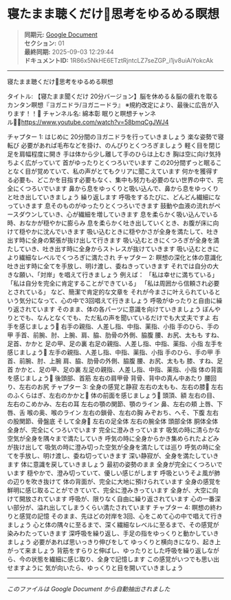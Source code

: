# 寝たまま聴くだけ思考をゆるめる瞑想

> **同期元:** [Google Document](https://docs.google.com/document/d/1R86x5NkHE6ETztRjntcLZ7seZGP_i1jv8uiAiYokcAk/edit?usp=sharing)  
> **セクション:** 01  
> **最終同期:** 2025-09-03 12:29:44  
> **ドキュメントID:** 1R86x5NkHE6ETztRjntcLZ7seZGP_i1jv8uiAiYokcAk

---

寝たまま聴くだけ思考をゆるめる瞑想

タイトル: 【寝たまま聞くだけ 20分バージョン】脳を休める＆脳の疲れを取るカンタン瞑想『ヨガニドラ/ヨガニードラ』 ※規約改定により、最後に広告が入ります！！ チャンネル名: 綿本彰 眠りと瞑想チャンネルhttps://www.youtube.com/watch?v=58bmqCgJWJ4

チャプター 1: はじめに 20分間のヨガニドラを行っていきましょう
楽な姿勢で寝転び 必要があれば毛布などを掛け、のんびりとくつろぎましょう 軽く目を閉じ 足を肩幅程度に開き 手は体から少し離して手のひらは上むき 胸は空に向け気持ちよく広がっていて 首がゆったりとくつろいでいます
この20分間ずっと眠ることなく目が覚めていて、私の声がとてもクリアに聞こえています 何かを獲得する必要も、どこかを目指す必要もなく、集中も努力も必要のない世界の中で、完全にくつろいでいます 鼻から息をゆっくりと吸い込んで、鼻から息をゆっくりと吐き出していきましょう 繰り返します
呼吸をするたびに、どんどん繊細になっていきます 息そのものがゆったりとくつろいできます 鼓動や血液の流れがペースダウンしていき、心が繊細を増していきます 息を柔らかく吸い込んでいる時、おなかが穏やかに膨らみ 息を柔らかく吐き出していくとき、お腹が床に向けて穏やかに沈んでいきます 吸い込むときに穏やかさが全身を満たして、吐き出す時に全身の緊張が抜け出して行きます 吸い込むときにくつろぎが全身を満たしていき、吐き出す時に全身からストレスが抜けていきます 吸い込むときにより繊細なレベルでくつろぎに満たされ
チャプター 2: 瞑想の深化と体の意識化 吐き出す時に全てを手放し、明け渡し、委ねきっていきます
それでは自分の大きな願い、「対岸」を唱えて行きましょう 例えば：
「私は幸せに満ちている」
「私は自分を完全に肯定することができている」
「私は周囲から信頼され必要とされている」 など、簡潔で肯定的な文章を それが今まさに叶えられているという気分になって、心の中で3回唱えて行きましょう
呼吸がゆったりと自由に繰り返されています
そのまま、体の各パーツに意識を向けていきましょう ぼんやりとでも、なんとなくでも、ただ私の声を聞いているだけでも大丈夫ですよ
右手を感じましょう
右手の親指、人差し指、中指、薬指、小指
手のひら、手の甲
手首、前腕、肘、上腕、肩、脇、肋骨の外側、脇腹
腰、お尻、太もも
すね、足首、かかと
足の甲、足の裏
右足の親指、人差し指、中指、薬指、小指
左手を感じましょう
左手の親指、人差し指、中指、薬指、小指
手のひら、手の甲
手首、前腕、肘、上腕
肩、脇、肋骨の外側、脇腹
腰、お尻、太もも
膝、すね、足首
かかと、足の甲、足の裏
左足の親指、人差し指、中指、薬指、小指
体の背面を感じましょう
後頭部、首筋
左右の肩甲骨
背骨、背中の真ん中あたり
腰回り、左右のお尻
チャプター 3: 全身の感覚と静寂
左右の太もも、左右の膝
左右のふくらはぎ、左右のかかと
体の前面を感じましょう
頭頂、額
左右の目、左右のこめかみ、左右の耳
左右の顎の関節、顎のライン
鼻、左右の頬
上唇、下唇、舌
喉の奥、喉のライン
左右の鎖骨、左右の胸
みぞおち、へそ、下腹
左右の股関節、骨盤底
そして全身
左右の足全体
左右の腕全体
頭部全体
胴体全体
全身が、完全にくつろいでいます 完全に澄みきっています
吸気の時に清らかな空気が全身を隅々まで満たしていき 呼気の時に全身からかき集められたよどみが抜け出して 吸気の時に澄み切った空気が全身を満たしては巡り 呼気の時に全てを手放し、明け渡し、委ね切っていきます
深い静寂が、全身を満たしていきます
体に意識を戻していきましょう 最初の姿勢のまま 全身が完全にくつろいでいます 穏やかで、澄み切っていて、優しい感じがします
呼吸というそよ風が肺の辺りを吹き抜けて 体の背面が、完全に大地に預けられています
全身の感覚を鮮明に感じ取ることができていて、完全に澄みきっています 全身が、大空に向けて開放されています 呼吸が、限りなく自由に繰り返されています 心の一番深い部分が、溢れ出してしまうくらい満たされています
チャプター 4: 瞑想の終わりと感覚の記憶 そのまま、先ほどの対岸を3回、心をこめて心の中で唱えて行きましょう 心と体の隅々に至るまで、深く繊細なレベルに至るまで、その感覚が染みわたっていきます
深呼吸を繰り返し、手足の指をゆっくりと動かしていきましょう 必要があれば思いっきり伸びをして ゆっくりと横向きになり、起き上がって来ましょう
背筋をすらりと伸ばし、ゆったりとした呼吸を繰り返しながら、今の状態を繊細に感じ取り、全身で記憶します この感覚がいつでも思い出せますように 気が向いたら、ゆっくりと目を開いていきましょう

---

*このファイルは Google Document から自動抽出されました*
